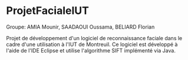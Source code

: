 # ProjetFacialeIUT
Groupe: AMIA Mounir, SAADAOUI Oussama, BELIARD Florian

Projet de développement d'un logiciel de reconnaissance faciale dans le cadre d'une utilisation à l'IUT de Montreuil.
Ce logiciel est développé à l'aide de l'IDE Eclipse et utilise l'algorithme SIFT implémenté via Java.
